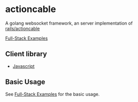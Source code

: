 # actioncable

A golang websocket framework, an server implementation of [rails/actioncable](https://github.com/rails/rails/tree/main/actioncable)

[Full-Stack Examples](https://github.com/piecehealth/actioncable-examples)

## Client library
* [Javascript](https://www.npmjs.com/package/@rails/actioncable)

## Basic Usage
See [Full-Stack Examples](https://github.com/piecehealth/actioncable-examples) for the basic usage.
